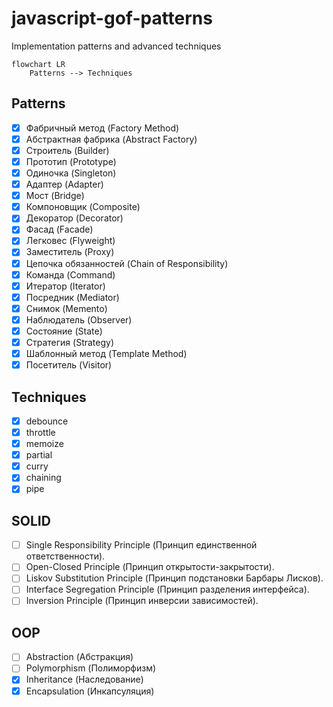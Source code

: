 # javascript-gof-patterns
Implementation patterns and advanced techniques

```mermaid
flowchart LR
    Patterns --> Techniques
```

## Patterns																				
- [x]  Фабричный метод (Factory Method)
- [x]  Абстрактная фабрика (Abstract Factory)
- [x]  Строитель (Builder)
- [x]  Прототип (Prototype)
- [x]  Одиночка (Singleton)
- [x]  Адаптер (Adapter)
- [x]  Мост (Bridge)
- [x]  Компоновщик (Composite)
- [x]  Декоратор (Decorator)
- [x]  Фасад (Facade)
- [x]  Легковес (Flyweight)
- [x]  Заместитель (Proxy)
- [x]  Цепочка обязанностей (Chain of Responsibility)
- [x]  Команда (Command)
- [x]  Итератор (Iterator)
- [x]  Посредник (Mediator)
- [x]  Снимок (Memento)
- [x]  Наблюдатель (Observer)
- [x]  Состояние (State)
- [x]  Стратегия (Strategy)
- [x]  Шаблонный метод (Template Method)
- [x]  Посетитель (Visitor)

## Techniques
- [x]  debounce
- [x]  throttle
- [x]  memoize
- [x]  partial
- [x]  curry
- [x]  chaining
- [x]  pipe

## SOLID
- [ ] Single Responsibility Principle (Принцип единственной ответственности).
- [ ] Open-Closed Principle (Принцип открытости-закрытости).
- [ ] Liskov Substitution Principle (Принцип подстановки Барбары Лисков).
- [ ] Interface Segregation Principle (Принцип разделения интерфейса).
- [ ] Inversion Principle (Принцип инверсии зависимостей).

## OOP
- [ ] Abstraction (Абстракция) 
- [ ] Polymorphism (Полиморфизм)
- [x] Inheritance (Наследование)  
- [x] Encapsulation (Инкапсуляция) 